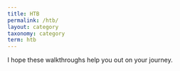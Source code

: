 ```yaml
---
title: HTB
permalink: /htb/
layout: category
taxonomy: category
term: htb          
---
```



I hope these walkthroughs help you out on your journey. 
